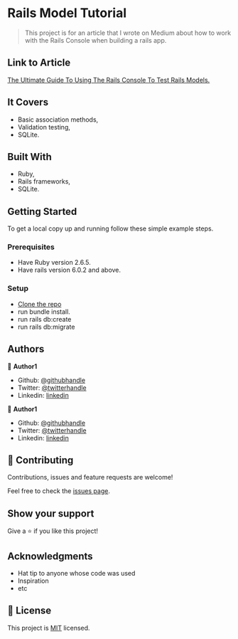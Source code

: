 # Rails Model Tutorial

> This project is for an article that I wrote on Medium about how to work with the Rails Console when building a rails app.

## Link to Article  
[The Ultimate Guide To Using The Rails Console To Test Rails Models.](https://medium.com)

## It Covers 

-  Basic association methods,
-  Validation testing,
-  SQLite.

## Built With

- Ruby,
- Rails frameworks,
- SQLite.


## Getting Started
To get a local copy up and running follow these simple example steps.

### Prerequisites
-  Have Ruby version 2.6.5.
-  Have rails version 6.0.2 and above.
### Setup
- [Clone the repo](https://github.com/Elukoye/rails_model_tutorial.git)
-  run bundle install.
-  run rails db:create
-  run rails db:migrate 

## Authors

👤 **Author1**

- Github: [@githubhandle](https://github.com/Elukoye)
- Twitter: [@twitterhandle](https://twitter.com/Elukoye1)
- Linkedin: [linkedin](https://linkedin.com/emogene-lukoye)

👤 **Author1**

- Github: [@githubhandle](https://github.com/uche-inyama)
- Twitter: [@twitterhandle](https://twitter.com/euuoc)
- Linkedin: [linkedin](https://www.linkedin.com/in/uchechukwu-inyama-b3429a105/)

## 🤝 Contributing

Contributions, issues and feature requests are welcome!

Feel free to check the [issues page](issues/).

## Show your support

Give a ⭐️ if you like this project!

## Acknowledgments

- Hat tip to anyone whose code was used
- Inspiration
- etc

## 📝 License

This project is [MIT](lic.url) licensed.
